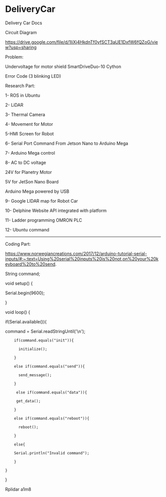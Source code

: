 # DeliveryCar
Delivery Car Docs

Circuit Diagram

https://drive.google.com/file/d/1IiXj4HkdnTf0yfSCT3aUE1DxfW6fQZoG/view?usp=sharing

Problem:

Undervoltage for motor shield SmartDriveDuo-10 Cython

Error Code (3 blinking LED)


Research Part:

1- ROS in Ubuntu 

2- LiDAR

3- Thermal Camera

4- Movement for Motor 

5-HMI Screen for Robot

6- Serial Port Command From Jetson Nano to Arduino Mega

7- Arduino Mega control

8- AC to  DC voltage 

24V for Planetry Motor

5V for JetSon Nano Board

Arduino Mega powered by USB

9- Google LIDAR map for Robot Car

10- Delphine Website API integrated with platform

11- Ladder programming OMRON PLC

12- Ubuntu command 
_____________________________________________________________________________________________________________________________________________________



Coding Part:

https://www.norwegiancreations.com/2017/12/arduino-tutorial-serial-inputs/#:~:text=Using%20serial%20inputs%20is%20not,on%20your%20keyboard%20to%20send.

String command;
 
void setup() {

Serial.begin(9600); 

}
 
void loop() {

if(Serial.available()){

command = Serial.readStringUntil('\n');
         
        if(command.equals("init")){

          initialize();
        
        }
        
        else if(command.equals("send")){
        
          send_message();
        
        }
         
         else if(command.equals("data")){
         
         get_data();
        
        }
        
        else if(command.equals("reboot")){
        
          reboot();
        
        }
        
        else{
        
        Serial.println("Invalid command");
        
        }
    
    }

}



Rplidar a1m8

